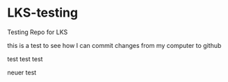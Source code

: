 # LKS-testing
Testing Repo for LKS


this is a test to see how I can commit changes from my computer to github

test test test


neuer test
